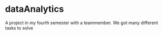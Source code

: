 # dataAnalytics
A project in my fourth semester with a teammember. We got many different tasks to solve 
